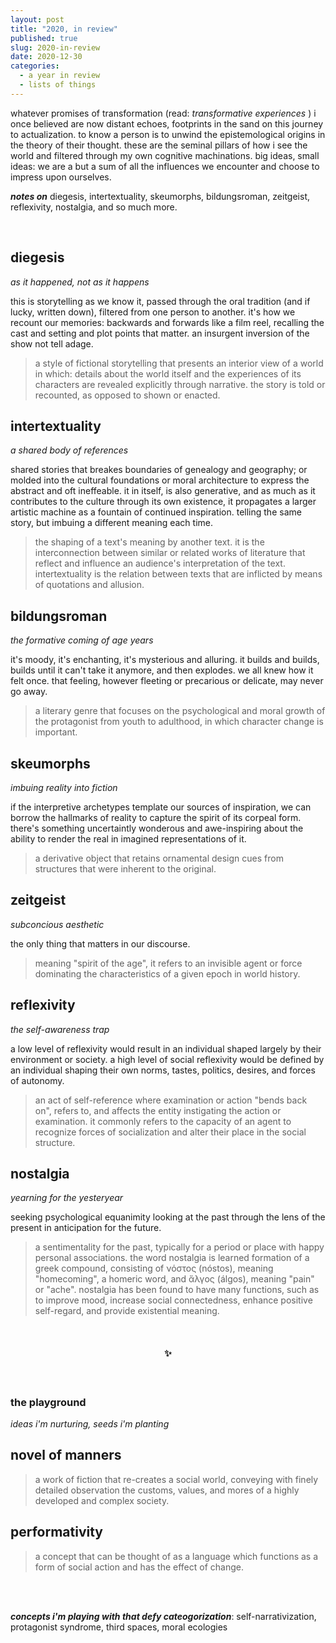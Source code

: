 ```yaml
---
layout: post
title: "2020, in review"
published: true
slug: 2020-in-review
date: 2020-12-30
categories:
  - a year in review
  - lists of things
---
```


whatever promises of transformation (read: _transformative experiences_ ) i once believed are now distant echoes, footprints in the sand on this journey to actualization. to know a person is to unwind the epistemological origins in the theory of their thought. these are the seminal pillars of how i see the world and filtered through my own cognitive machinations. big ideas, small ideas: we are a but a sum of all the influences we encounter and choose to impress upon ourselves. 

_**notes on**_ diegesis, intertextuality, skeumorphs, bildungsroman, zeitgeist, reflexivity, nostalgia, and so much more.


<!--more-->

<br />


## diegesis 
_as it happened, not as it happens_

this is storytelling as we know it, passed through the oral tradition (and if lucky, written down), filtered from one person to another. it's how we recount our memories: backwards and forwards like a film reel, recalling the cast and setting and plot points that matter. an insurgent inversion of the show not tell adage.

> a style of fictional storytelling that presents an interior view of a world in which: details about the world itself and the experiences of its characters are revealed explicitly through narrative. the story is told or recounted, as opposed to shown or enacted.


## intertextuality 
_a shared body of references_

shared stories that breakes boundaries of genealogy and geography; or molded into the cultural foundations or moral architecture to express the abstract and oft ineffeable. it in itself, is also generative, and as much as it contributes to the culture through its own existence, it propagates a larger artistic machine as a fountain of continued inspiration. telling the same story, but imbuing a different meaning each time.

> the shaping of a text's meaning by another text. it is the interconnection between similar or related works of literature that reflect and influence an audience's interpretation of the text. intertextuality is the relation between texts that are inflicted by means of quotations and allusion.

## bildungsroman 
_the formative coming of age years_

it's moody, it's enchanting, it's mysterious and alluring.  it builds and builds, builds until it can't take it anymore, and then explodes. we all knew how it felt once. that feeling, however fleeting or precarious or delicate, may never go away.

> a literary genre that focuses on the psychological and moral growth of the protagonist from youth to adulthood, in which character change is important. 

## skeumorphs 
_imbuing reality into fiction_

if the interpretive archetypes template our sources of inspiration, we can borrow the hallmarks of reality to capture the spirit of its corpeal form. there's something uncertaintly wonderous and awe-inspiring about the ability to render the real in imagined representations of it.

 > a derivative object that retains ornamental design cues from structures that were inherent to the original. 

## zeitgeist 
 _subconcious aesthetic_

 the only thing that matters in our discourse.

 > meaning "spirit of the age", it refers to an invisible agent or force dominating the characteristics of a given epoch in world history.


## reflexivity 
_the self-awareness trap_

a low level of reflexivity would result in an individual shaped largely by their environment or society. a high level of social reflexivity would be defined by an individual shaping their own norms, tastes, politics, desires, and forces of autonomy.

> an act of self-reference where examination or action "bends back on", refers to, and affects the entity instigating the action or examination. it commonly refers to the capacity of an agent to recognize forces of socialization and alter their place in the social structure. 


## nostalgia 
_yearning for the yesteryear_

seeking psychological equanimity looking at the past through the lens of the present in anticipation for the future.

> a sentimentality for the past, typically for a period or place with happy personal associations. the word nostalgia is learned formation of a greek compound, consisting of νόστος (nóstos), meaning "homecoming", a homeric word, and ἄλγος (álgos), meaning "pain" or "ache". nostalgia has been found to have many functions, such as to improve mood, increase social connectedness, enhance positive self-regard, and provide existential meaning.

<br />
<h4 style="text-align:center">✨</h4>
<br />

### the playground
_ideas i'm nurturing, seeds i'm planting_

## novel of manners
> a work of fiction that re-creates a social world, conveying with finely detailed observation the customs, values, and mores of a highly developed and complex society.

## performativity
> a concept that can be thought of as a language which functions as a form of social action and has the effect of change.

<br />
<br />

_**concepts i'm playing with that defy cateogorization**_:
self-narrativization, protagonist syndrome, third spaces, moral ecologies

